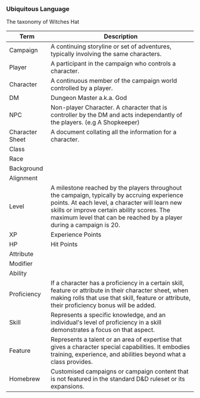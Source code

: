 ### Ubiquitous Language

The taxonomy of Witches Hat

Term  | Description
------------- | -------------
Campaign  | A continuing storyline or set of adventures, typically involving the same characters.
Player  | A participant in the campaign who controls a character.
Character | A continuous member of the campaign world controlled by a player.
DM | Dungeon Master a.k.a. God
NPC | Non-player Character. A character that is controller by the DM and acts independantly of the players. (e.g A Shopkeeper)
Character Sheet | A document collating all the information for a character.
Class |
Race |
Background |
Alignment |
Level | A milestone reached by the players throughout the campaign, typically by accruing experience points. At each level, a character will learn new skills or improve certain ability scores. The maximum level that can be reached by a player during a campaign is 20.
XP | Experience Points
HP | Hit Points
Attribute |
Modifier |
Ability | 
Proficiency | If a character has a proficiency in a certain skill, feature or attribute in their character sheet, when making rolls that use that skill, feature or attribute, their proficiency bonus will be added.
Skill | Represents a specific knowledge, and an individual's level of proficiency in a skill demonstrates a focus on that aspect.
Feature | Represents a talent or an area of expertise that gives a character special capabilities. It embodies training, experience, and abilities beyond what a class provides.
Homebrew | Customised campaigns or campaign content that is not featured in the standard D&D ruleset or its expansions.
